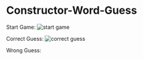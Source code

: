 # Constructor-Word-Guess

Start Game:
![start game](https://user-images.githubusercontent.com/33045010/39387715-1ff84f48-4a49-11e8-972f-f88e39ca08f5.PNG)

Correct Guess:
![correct guess](https://user-images.githubusercontent.com/33045010/39387729-40499a7c-4a49-11e8-99e5-7d77ce8bdfea.PNG)

Wrong Guess:
